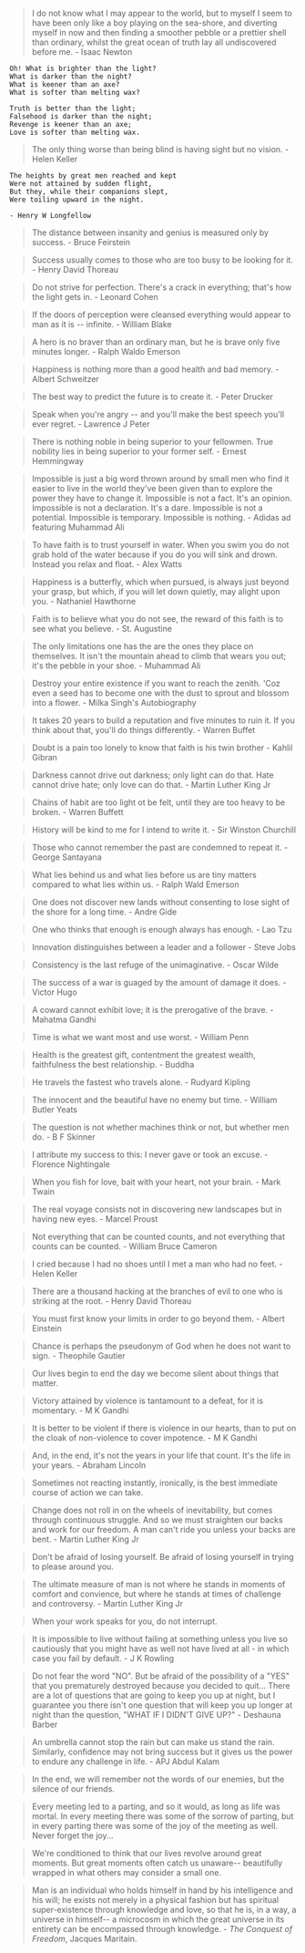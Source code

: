 > I do not know what I may appear to the world, but to myself I seem to have been only like a boy playing on the sea-shore, and diverting myself in now and then finding a smoother pebble or a prettier shell than ordinary, whilst the great ocean of truth lay all undiscovered before me. - Isaac Newton

```
Oh! What is brighter than the light?
What is darker than the night?
What is keener than an axe?
What is softer than melting wax?

Truth is better than the light;
Falsehood is darker than the night;
Revenge is keener than an axe;
Love is softer than melting wax.
```

> The only thing worse than being blind is having sight but no vision. - Helen Keller

```
The heights by great men reached and kept
Were not attained by sudden flight,
But they, while their companions slept,
Were toiling upward in the night.

- Henry W Longfellow
```

> The distance between insanity and genius is measured only by success. - Bruce Feirstein

> Success usually comes to those who are too busy to be looking for it. - Henry David Thoreau

> Do not strive for perfection. There's a crack in everything; that's how the light gets in. - Leonard Cohen

> If the doors of perception were cleansed everything would appear to man as it is -- infinite. - William Blake

> A hero is no braver than an ordinary man, but he is brave only five minutes longer. - Ralph Waldo Emerson

> Happiness is nothing more than a good health and bad memory. - Albert Schweitzer

> The best way to predict the future is to create it. - Peter Drucker

> Speak when you're angry -- and you'll make the best speech you'll ever regret. - Lawrence J Peter

> There is nothing noble in being superior to your fellowmen. True nobility lies in being superior to your former self. - Ernest Hemmingway

> Impossible is just a big word thrown around by small men who find it easier to live in the world they've been given than to explore the power they have to change it. Impossible is not a fact. It's an opinion. Impossible is not a declaration. It's a dare. Impossible is not a potential. Impossible is temporary. Impossible is nothing. - Adidas ad featuring Muhammad Ali

> To have faith is to trust yourself in water. When you swim you do not grab hold of the water because if you do you will sink and drown. Instead you relax and float. - Alex Watts

> Happiness is a butterfly, which when pursued, is always just beyond your grasp, but which, if you will let down quietly, may alight upon you. - Nathaniel Hawthorne

> Faith is to believe what you do not see, the reward of this faith is to see what you believe. - St. Augustine

> The only limitations one has the are the ones they place on themselves. It isn't the mountain ahead to climb that wears you out; it's the pebble in your shoe. - Muhammad Ali

> Destroy your entire existence if you want to reach the zenith. 'Coz even a seed has to become one with the dust to sprout and blossom into a flower. - Milka Singh's Autobiography

> It takes 20 years to build a reputation and five minutes to ruin it. If you think about that, you'll do things differently. - Warren Buffet

> Doubt is a pain too lonely to know that faith is his twin brother - Kahlil Gibran

> Darkness cannot drive out darkness; only light can do that. Hate cannot drive hate; only love can do that. - Martin Luther King Jr

> Chains of habit are too light ot be felt, until they are too heavy to be broken. - Warren Buffett

> History will be kind to me for I intend to write it. - Sir Winston Churchill

> Those who cannot remember the past are condemned to repeat it. - George Santayana

> What lies behind us and what lies before us are tiny matters compared to what lies within us. - Ralph Wald Emerson

> One does not discover new lands without consenting to lose sight of the shore for a long time. - Andre Gide

> One who thinks that enough is enough always has enough. - Lao Tzu

> Innovation distinguishes between a leader and a follower - Steve Jobs

> Consistency is the last refuge of the unimaginative. - Oscar Wilde

> The success of a war is guaged by the amount of damage it does. - Victor Hugo

> A coward cannot exhibit love; it is the prerogative of the brave. - Mahatma Gandhi

> Time is what we want most and use worst. - William Penn

> Health is the greatest gift, contentment the greatest wealth, faithfulness the best relationship. - Buddha

> He travels the fastest who travels alone. - Rudyard Kipling

> The innocent and the beautiful have no enemy but time. - William Butler Yeats

> The question is not whether machines think or not, but whether men do. - B F Skinner

> I attribute my success to this: I never gave or took an excuse. - Florence Nightingale

> When you fish for love, bait with your heart, not your brain. - Mark Twain

> The real voyage consists not in discovering new landscapes but in having new eyes. - Marcel Proust

> Not everything that can be counted counts, and not everything that counts can be counted. - William Bruce Cameron

> I cried because I had no shoes until I met a man who had no feet. - Helen Keller

> There are a thousand hacking at the branches of evil to one who is striking at the root. - Henry David Thoreau

> You must first know your limits in order to go beyond them. - Albert Einstein

> Chance is perhaps the pseudonym of God when he does not want to sign. - Theophile Gautier

> Our lives begin to end the day we become silent about things that matter.

> Victory attained by violence is tantamount to a defeat, for it is momentary. - M K Gandhi

> It is better to be violent if there is violence in our hearts, than to put on the cloak of non-violence to cover impotence. - M K Gandhi

> And, in the end, it's not the years in your life that count. It's the life in your years. - Abraham Lincoln

> Sometimes not reacting instantly, ironically, is the best immediate course of action we can take.

> Change does not roll in on the wheels of inevitability, but comes through continuous struggle. And so we must straighten our backs and work for our freedom. A man can't ride you unless your backs are bent. - Martin Luther King Jr

> Don't be afraid of losing yourself. Be afraid of losing yourself in trying to please around you.

> The ultimate measure of man is not where he stands in moments of comfort and convience, but where he stands at times of challenge and controversy. - Martin Luther King Jr

> When your work speaks for you, do not interrupt.

> It is impossible to live without failing at something unless you live so cautiously that you might have as well not have lived at all - in which case you fail by default. - J K Rowling

> Do not fear the word "NO". But be afraid of the possibility of a "YES" that you prematurely destroyed because you decided to quit... There are a lot of questions that are going to keep you up at night, but I guarantee you there isn't one question that will keep you up longer at night than the question, "WHAT IF I DIDN'T GIVE UP?" - Deshauna Barber

> An umbrella cannot stop the rain but can make us stand the rain. Similarly, confidence may not bring success but it gives us the power to endure any challenge in life. - APJ Abdul Kalam

> In the end, we will remember not the words of our enemies, but the silence of our friends.

> Every meeting led to a parting, and so it would, as long as life was mortal. In every meeting there was some of the sorrow of parting, but in every parting there was some of the joy of the meeting as well. Never forget the joy...

> We're conditioned to think that our lives revolve around great moments. But great moments often catch us unaware-- beautifully wrapped in what others may consider a small one.

> Man is an individual who holds himself in hand by his intelligence and his will; he exists not merely in a physical fashion but has spiritual super-existence through knowledge and love, so that he is, in a way, a universe in himself-- a microcosm in which the great universe in its entirety can be encompassed through knowledge. - *The Conquest of Freedom*, Jacques Maritain.
